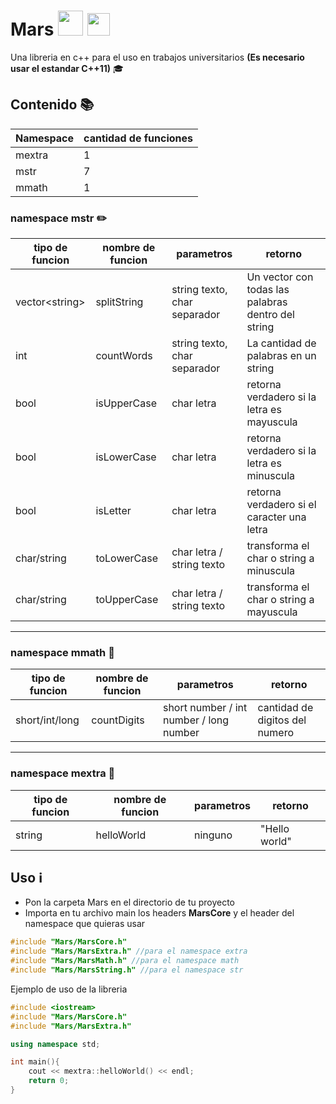 # Mars <img src="https://images.vexels.com/media/users/3/152536/isolated/preview/401b51c3a9098f12b566121c92009877-mars-planet-icon-by-vexels.png" width="40"> <img src="https://upload.wikimedia.org/wikipedia/commons/thumb/1/18/ISO_C%2B%2B_Logo.svg/1200px-ISO_C%2B%2B_Logo.svg.png" width="36">

Una libreria en c++ para el uso en trabajos universitarios **(Es necesario usar el estandar C++11)** 🎓

## Contenido 📚

| Namespace | cantidad de funciones |
| --------- | --------------------- |
| mextra    | 1                     |
| mstr      | 7                     |
| mmath     | 1                     |

### namespace mstr ✏️

| tipo de funcion  | nombre de funcion | parametros                   | retorno                                            |
| ---------------- | ----------------- | ---------------------------- | -------------------------------------------------- |
| vector\<string\> | splitString       | string texto, char separador | Un vector con todas las palabras dentro del string |
| int              | countWords        | string texto, char separador | La cantidad de palabras en un string               |
| bool             | isUpperCase       | char letra                   | retorna verdadero si la letra es mayuscula         |
| bool             | isLowerCase       | char letra                   | retorna verdadero si la letra es minuscula         |
| bool             | isLetter          | char letra                   | retorna verdadero si el caracter una letra         |
| char/string      | toLowerCase       | char letra / string texto    | transforma el char o string a minuscula            |
| char/string      | toUpperCase       | char letra / string texto    | transforma el char o string a mayuscula            |

---

### namespace mmath 📐

| tipo de funcion | nombre de funcion | parametros                              | retorno                        |
| --------------- | ----------------- | --------------------------------------- | ------------------------------ |
| short/int/long  | countDigits       | short number / int number / long number | cantidad de digitos del numero |

---

### namespace mextra 🤔

| tipo de funcion | nombre de funcion | parametros | retorno       |
| --------------- | ----------------- | ---------- | ------------- |
| string          | helloWorld        | ninguno    | "Hello world" |

## Uso ℹ️

* Pon la carpeta Mars en el directorio de tu proyecto
* Importa en tu archivo main los headers **MarsCore**  y el header del namespace que quieras usar

```cpp
#include "Mars/MarsCore.h"
#include "Mars/MarsExtra.h" //para el namespace extra
#include "Mars/MarsMath.h" //para el namespace math
#include "Mars/MarsString.h" //para el namespace str
```

Ejemplo de uso de la libreria

```cpp
#include <iostream>
#include "Mars/MarsCore.h"
#include "Mars/MarsExtra.h"

using namespace std;

int main(){
    cout << mextra::helloWorld() << endl;
    return 0;
}

```
